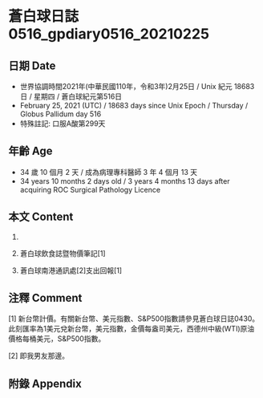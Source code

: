 [_metadata_:encoding]: - "utf-8"
[_metadata_:language]: - "zh-Hant-TW"
[_metadata_:fileformat]: - "markdown"
[_metadata_:MIME_type]: - "text/plain"
[_metadata_:markdown_version]: - "commonmark version 0.29"
[_metadata_:markdown_spec]: - "https://spec.commonmark.org/0.29/"

# 蒼白球日誌0516_gpdiary0516_20210225 #

## 日期 Date ##

* 世界協調時間2021年(中華民國110年，令和3年)2月25日 / Unix 紀元 18683 日 / 星期四 / 蒼白球紀元第516日
* February 25, 2021 (UTC) / 18683 days since Unix Epoch / Thursday / Globus Pallidum day 516
* 特殊註記: 口服A酸第299天

## 年齡 Age ##

* 34 歲 10 個月 2 天 / 成為病理專科醫師 3 年 4 個月 13 天
* 34 years 10 months 2 days old / 3 years 4 months 13 days after acquiring ROC Surgical Pathology Licence

## 本文 Content ##

1. 

    
2. 蒼白球飲食誌暨物價筆記[1]

    
3. 蒼白球南港通訊處[2]支出回報[1]

    

## 注釋 Comment ##

[1] 新台幣計價。有關新台幣、美元指數、S&P500指數請參見蒼白球日誌0430。此刻匯率為1美元兌新台幣，美元指數，金價每盎司美元，西德州中級(WTI)原油價格每桶美元，S&P500指數。


[2] 即我男友那邊。



## 附錄 Appendix ##

